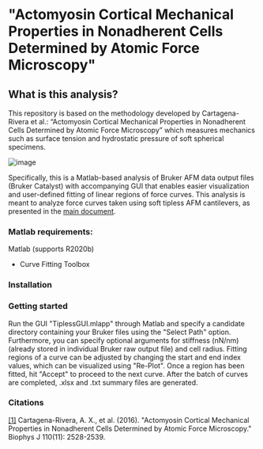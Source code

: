 # "Actomyosin Cortical Mechanical Properties in Nonadherent Cells Determined by Atomic Force Microscopy"

## **What is this analysis?**

This repository is based on the methodology developed by Cartagena-Rivera et al.: “Actomyosin Cortical Mechanical Properties in Nonadherent Cells Determined by Atomic Force Microscopy” which measures mechanics such as surface tension and hydrostatic pressure of soft spherical specimens.

![image](https://github.com/mechanobiologylab/test/assets/104796244/54e2ce79-6a35-4e41-b911-cec7e9b08b1f)

Specifically, this is a Matlab-based analysis of Bruker AFM data output files (Bruker Catalyst) with accompanying GUI that enables easier visualization and user-defined fitting of linear regions of force curves. This analysis is meant to analyze force curves taken using soft tipless AFM cantilevers, as presented in the [main document](https://www.sciencedirect.com/science/article/pii/S0006349516302375?via%3Dihub#sec2).

### Matlab requirements:
Matlab (supports R2020b)
  - Curve Fitting Toolbox

### Installation

### Getting started

Run the GUI "TiplessGUI.mlapp" through Matlab and specify a candidate directory containing your Bruker files using the "Select Path" option. Furthermore, you can specify optional arguments for stiffness (nN/nm) (already stored in individual Bruker raw output file) and cell radius. Fitting regions of a curve can be adjusted by changing the start and end index values, which can be visualized using "Re-Plot". Once a region has been fitted, hit "Accept" to proceed to the next curve. After the batch of curves are completed, .xlsx and .txt summary files are generated.

### Citations
[[1]](https://www.sciencedirect.com/science/article/pii/S0006349516302375?via%3Dihub#sec2)	Cartagena-Rivera, A. X., et al. (2016). "Actomyosin Cortical Mechanical Properties in Nonadherent Cells Determined by Atomic Force Microscopy." Biophys J 110(11): 2528-2539.
